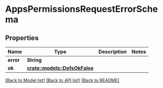 # AppsPermissionsRequestErrorSchema

## Properties

Name | Type | Description | Notes
------------ | ------------- | ------------- | -------------
**error** | **String** |  | 
**ok** | [**crate::models::DefsOkFalse**](defs_ok_false.md) |  | 

[[Back to Model list]](../README.md#documentation-for-models) [[Back to API list]](../README.md#documentation-for-api-endpoints) [[Back to README]](../README.md)


